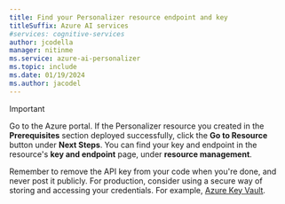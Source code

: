 ```yaml
---
title: Find your Personalizer resource endpoint and key
titleSuffix: Azure AI services
#services: cognitive-services
author: jcodella
manager: nitinme
ms.service: azure-ai-personalizer
ms.topic: include 
ms.date: 01/19/2024
ms.author: jacodel
---
```


> [!IMPORTANT]
> Go to the Azure portal. If the Personalizer resource you created in the **Prerequisites** section deployed successfully, click the **Go to Resource** button under **Next Steps**. You can find your key and endpoint in the resource's **key and endpoint** page, under **resource management**. 
>
> Remember to remove the API key from your code when you're done, and never post it publicly. For production, consider using a secure way of storing and accessing your credentials. For example, [Azure Key Vault](/azure/key-vault/general/apps-api-keys-secrets).
